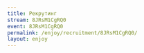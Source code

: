 ```yaml
---
title: Рекрутинг
stream: 8JRsM1CgRQ0
event: 8JRsM1CgRQ0
permalink: /enjoy/recruitment/8JRsM1CgRQ0/
layout: enjoy
---
```


